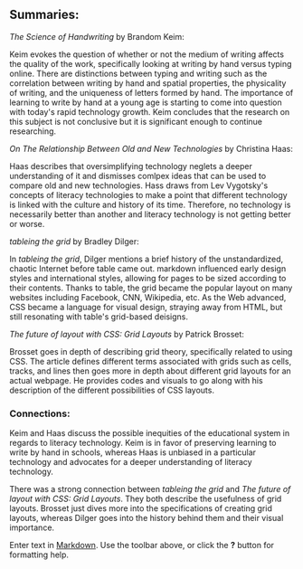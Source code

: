 ## Summaries:
_The Science of Handwriting_ by Brandom Keim:

Keim evokes the question of whether or not the medium of writing affects the quality of the work, specifically looking at writing by hand versus typing online. There are distinctions between typing and writing such as the correlation between writing by hand and spatial properties, the physicality of writing, and the uniqueness of letters formed by hand. The importance of learning to write by hand at a young age is starting to come into question with today's rapid technology growth. Keim concludes that the research on this subject is not conclusive but it is significant enough to continue researching.

_On The Relationship Between Old and New Technologies_ by Christina Haas:

Haas describes that oversimplifying technology neglets a deeper understanding of it and dismisses comlpex ideas that can be used to compare old and new technologies. Hass draws from Lev Vygotsky's concepts of literacy technologies to make a point that different technology is linked with the culture and history of its time. Therefore, no technology is necessarily better than another and literacy technology is not getting better or worse.

_tableing the grid_ by Bradley Dilger:

In _tableing the grid_, Dilger mentions a brief history of the unstandardized, chaotic Internet before table came out. <table> markdown influenced early design styles and international styles, allowing for pages to be sized according to their contents. Thanks to table, the grid became the popular layout on many websites including Facebook, CNN, Wikipedia, etc. As the Web advanced, CSS became a language for visual design, straying away from HTML, but still resonating with table's grid-based deisigns.  

_The future of layout with CSS: Grid Layouts_ by Patrick Brosset:

Brosset goes in depth of describing grid theory, specifically related to using CSS. The article defines different terms associated with grids such as cells, tracks, and lines then goes more in depth about different grid layouts for an actual webpage. He provides codes and visuals to go along with his description of the different possibilities of CSS layouts. 

### Connections:
Keim and Haas discuss the possible inequities of the educational system in regards to literacy technology. Keim is in favor of preserving learning to write by hand in schools, whereas Haas is unbiased in a particular technology and advocates for a deeper understanding of literacy technology. 

There was a strong connection between _tableing the grid_ and _The future of layout with CSS: Grid Layouts_. They both describe the usefulness of grid layouts. Brosset just dives more into the specifications of creating grid layouts, whereas Dilger goes into the history behind them and their visual importance. 

Enter text in [Markdown](http://daringfireball.net/projects/markdown/). Use the toolbar above, or click the **?** button for formatting help.
